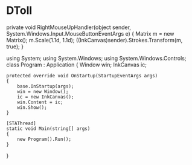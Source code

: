 # DToll

<InkCanvas Name="myInkCanvas" MouseRightButtonUp="RightMouseUpHandler">
  private void RightMouseUpHandler(object sender, 
                                 System.Windows.Input.MouseButtonEventArgs e)
{
    Matrix m = new Matrix();
    m.Scale(1.1d, 1.1d);
    ((InkCanvas)sender).Strokes.Transform(m, true);
}
  
  using System;
using System.Windows;
using System.Windows.Controls;
class Program : Application
{
    Window win;
    InkCanvas ic;

    protected override void OnStartup(StartupEventArgs args)
    {
        base.OnStartup(args);
        win = new Window();
        ic = new InkCanvas();
        win.Content = ic;
        win.Show();
    }

    [STAThread]
    static void Main(string[] args)
    {
        new Program().Run();
    }
}
